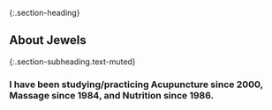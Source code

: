 ---
---
{:.section-heading}
## About Jewels

{:.section-subheading.text-muted}
### I have been studying/practicing Acupuncture since 2000, Massage since 1984, and Nutrition since 1986.
